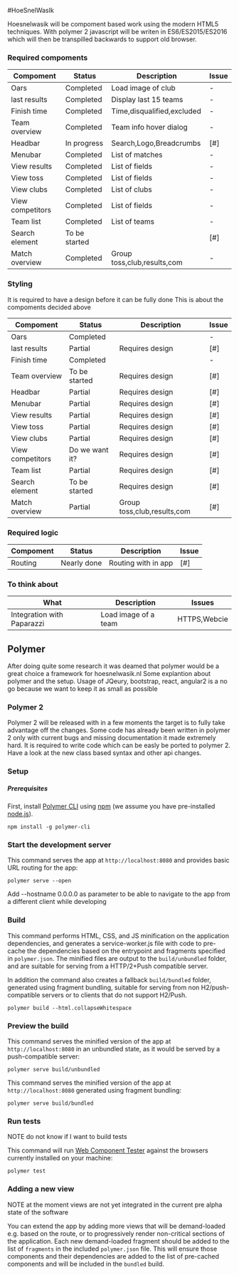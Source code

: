 #HoeSnelWasIk

Hoesnelwasik will be compoment based work using the modern HTML5 techniques.
With polymer 2 javascript will be writen in ES6/ES2015/ES2016 which will then be
 transpilled backwards to support old browser.

### Required compoments

| Compoment       | Status         |Description                 |Issue |
|-----------------|----------------|----------------------------|------|
| Oars            | Completed      |Load image of club          |     -|
| last results    | Completed      |Display last 15 teams       |     -|
| Finish time     | Completed      |Time,disqualified,excluded  |     -|
| Team overview   | Completed      |Team info hover dialog      |     -|
| Headbar         | In progress    |Search,Logo,Breadcrumbs     | [#]  |
| Menubar         | Completed      |List of matches             |     -|
| View results    | Completed      |List of fields              |     -|
| View toss       | Completed      |List of fields              |     -|
| View clubs      | Completed      |List of clubs               |     -|
| View competitors| Completed      |List of fields              |     -|
| Team list       | Completed      |List of teams               |     -|
| Search element  | To be started  |                            | [#]  |
| Match overview  | Completed      |Group toss,club,results,com |     -|

### Styling

It is required to have a design before it can be fully done
This is about the compoments decided above

| Compoment       | Status         |Description                 |Issue |
|-----------------|----------------|----------------------------|------|
| Oars            | Completed      |                            |     -|
| last results    | Partial        |Requires design             | [#]  |
| Finish time     | Completed      |                            |     -|
| Team overview   | To be started  |Requires design             | [#]  |
| Headbar         | Partial        |Requires design             | [#]  |
| Menubar         | Partial        |Requires design             | [#]  |
| View results    | Partial        |Requires design             | [#]  |
| View toss       | Partial        |Requires design             | [#]  |
| View clubs      | Partial        |Requires design             | [#]  |
| View competitors| Do we want it? |Requires design             | [#]  |
| Team list       | Partial        |Requires design             | [#]  |
| Search element  | To be started  |Requires design             | [#]  |
| Match overview  | Partial        |Group toss,club,results,com | [#]  |

### Required logic

| Compoment       | Status         |Description                 |Issue |
|-----------------|----------------|----------------------------|------|
| Routing         | Nearly done    |Routing with in app         | [#]  |

### To think about

| What                       |Description                 |Issues        |
|----------------------------|----------------------------|--------------|
| Integration with Paparazzi |Load image of a team        | HTTPS,Webcie |


## Polymer

After doing quite some research it was deamed that polymer would be a great choice a framework for hoesnelwasik.nl
Some explantion about polymer and the setup.
Usage of JQeury, bootstrap, react, angular2 is a no go because we want to keep it as small as possible

### Polymer 2

Polymer 2 will be released with in a few moments the target is to fully take advantage off the changes.
Some code has already been written in polymer 2 only with current bugs and missing documentation it made extremely hard.
It is required to write code which can be easly be ported to polymer 2.
Have a look at the new class based syntax and other api changes.

### Setup

##### Prerequisites

First, install [Polymer CLI](https://github.com/Polymer/polymer-cli) using
[npm](https://www.npmjs.com) (we assume you have pre-installed [node.js](https://nodejs.org)).

    npm install -g polymer-cli

### Start the development server

This command serves the app at `http://localhost:8080` and provides basic URL
routing for the app:

    polymer serve --open

Add --hostname 0.0.0.0 as parameter to be able to navigate to the app from a different client while developing    

### Build

This command performs HTML, CSS, and JS minification on the application
dependencies, and generates a service-worker.js file with code to pre-cache the
dependencies based on the entrypoint and fragments specified in `polymer.json`.
The minified files are output to the `build/unbundled` folder, and are suitable
for serving from a HTTP/2+Push compatible server.

In addition the command also creates a fallback `build/bundled` folder,
generated using fragment bundling, suitable for serving from non
H2/push-compatible servers or to clients that do not support H2/Push.

    polymer build --html.collapseWhitespace

### Preview the build

This command serves the minified version of the app at `http://localhost:8080`
in an unbundled state, as it would be served by a push-compatible server:

    polymer serve build/unbundled

This command serves the minified version of the app at `http://localhost:8080`
generated using fragment bundling:

    polymer serve build/bundled

### Run tests

NOTE do not know if I want to build tests

This command will run [Web Component Tester](https://github.com/Polymer/web-component-tester)
against the browsers currently installed on your machine:

    polymer test

### Adding a new view

NOTE at the moment views are not yet integrated in the current pre alpha state of the software

You can extend the app by adding more views that will be demand-loaded
e.g. based on the route, or to progressively render non-critical sections of the
application. Each new demand-loaded fragment should be added to the list of
`fragments` in the included `polymer.json` file. This will ensure those
components and their dependencies are added to the list of pre-cached components
and will be included in the `bundled` build.
